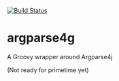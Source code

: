 [![Build Status](https://travis-ci.org/delphyne/argparse4g.svg?branch=master)](https://travis-ci.org/delphyne/argparse4g)

# argparse4g
A Groovy wrapper around Argparse4j

(Not ready for primetime yet)

